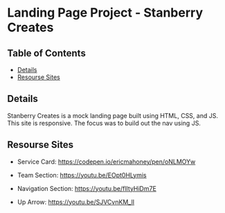 # Landing Page Project - Stanberry Creates

## Table of Contents

* [Details](#details)
* [Resourse Sites](#resourceSites)

## Details

Stanberry Creates is a mock landing page built using HTML, CSS, and JS. This site is responsive. The focus was to build out the nav using JS. 

## Resourse Sites

- Service Card: https://codepen.io/ericmahoney/pen/oNLMOYw

- Team Section: https://youtu.be/EOpt0HLymis

- Navigation Section: https://youtu.be/flItyHiDm7E

- Up Arrow: https://youtu.be/SJVCvnKM_lI